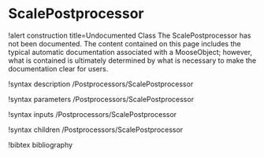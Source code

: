 <!-- MOOSE Documentation Stub: Remove this when content is added. -->

# ScalePostprocessor

!alert construction title=Undocumented Class
The ScalePostprocessor has not been documented. The content contained on this page includes the
typical automatic documentation associated with a MooseObject; however, what is contained is
ultimately determined by what is necessary to make the documentation clear for users.

!syntax description /Postprocessors/ScalePostprocessor

!syntax parameters /Postprocessors/ScalePostprocessor

!syntax inputs /Postprocessors/ScalePostprocessor

!syntax children /Postprocessors/ScalePostprocessor

!bibtex bibliography
